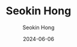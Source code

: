 ---
layout: personal_info  # FIXED! DO NOT CHANGE!
author: Seokin Hong    # your name
title:  Seokin Hong    # your name
date:   2024-06-06

params:
    position:  "Principal Investigator"  # one of ["Principal Investigator", "PhD Course", "Master Course", "Undergraduate", Alumni]
    job_title: "Assistant Professor"     # all of the students should specify the title of himself as a "Researcher"
    telephone: "+82-31-299-4915"         # phone number (if you don't want to upload your phone number, comment or remove this line!)
    email:     "seokin@skku.edu"         # school email address
    
    profile_image: profile.png  # put the filename of the profile image here 

    interests: [   # fill out your research interests
        "Computer Architecture", 
        "Memory Systems"
    ]

    biography: |   # fill out your short biography... Introduce yourself!
        I am an Assistant Professor in the Department of Semiconductor Systems Engineerings at Sungkyunkwan University (SKKU). My major research experiences and interests include the design of low power, reliable, and high-performance microarchitectures and memory systems. I received the PhD in Computer Science from KAIST, Korea, in 2015. Prior to joining SKKU, I was a Research Scientist at IBM TJ Watson Research Center and a Senior Engineer at Samsung Electronics.

    enable_sections:
        enable_experiences:   true  # enable "Professional Experience" section
        enable_awards_honors: true  # enable "Awards & Honors" section
        enable_activities:    true  # enable "Professional Activities" section

    experiences:  # provide your professional experiences
        - {
            exp_from: "2021",  # start-date of this experience
            exp_to:   "",      # end-date of this experience (make this field empty if you are currently going through this experience)
            exp_desc: "Assistant Professor at Sungkyunkwan University"
        }
        - {
            exp_from: "2018",
            exp_to:   "2021",
            exp_desc: "Assistant Professor at Kyungpook National University"
        }
        - {
            exp_from: "2017",
            exp_to:   "2018",
            exp_desc: "Research Scientist at IBM T.J. Watson Research Center"
        }
        - {
            exp_from: "2015",
            exp_to:   "2017",
            exp_desc: "Senior Engineer at Samsung Electronics"
        }
        - {
            exp_from: "2008",
            exp_to:   "2015",
            exp_desc: "Research Assistant at KAIST"
        }
        - {
            exp_from: "2009",
            exp_to:   "2009",
            exp_desc: "Research Intern at ETRI"
        }
        - {
            exp_from: "2006",
            exp_to:   "2008",
            exp_desc: "Software Engineer Intern at SSM (Samsung Software Membership)"
        }

    awards_honor:  # provide the list of awards that you won
        - 2014 Best Paper Nominee, IEEE International Conference on Computer Design (ICCD'14)
        - 2013 Best Paper Award, Design Automation and Test in Europe Conference (DATE’13)
        - 2010 Best Paper Award, IEEE International Conference on Computer Design (ICCD’10)

    activities:  # provide list of professional activities
        - { 
            act_type: "Editorial Board Member",  # type of the activity
            act_desc: "IEMEK Journal of Embedded Systems and Applications"  # detailed description of the activity
        }
        - {
            act_type: "Program Committee",
            act_desc: "International Symposium on High-Performance Computer Architecture (HPCA 2024)"
        }
        - {
            act_type: "Program Committee",
            act_desc: "IEEE International Conference on Computer Design (ICCD 2019)"
        }
        - {
            act_type: "Reviewer",
            act_desc: "IEEE International Conference on Computer Design (ICCD)"
        }
        - {
            act_type: "Reviewer",
            act_desc: "The International Conference for High Performance Computing, Networking, Storage, and Analysis (SC)"
        }
        - {
            act_type: "Reviewer",
            act_desc: "The International Symposium on Low Power Electronics and Design (ISLPED)"
        }
        - {
            act_type: "Reviewer",
            act_desc: "ACM Transaction on Architecture and Code Optimization"
        }
        - {
            act_type: "Reviewer",
            act_desc: "IEEE Transaction on Computer"
        }
        - {
            act_type: "Reviewer",
            act_desc: "IEEE Transaction on Computer-Aided Design of Integrated Circuits and Systems"
        }
        - {
            act_type: "Reviewer",
            act_desc: "IEEE Computer Architecture Letters"
        }
        - {
            act_type: "Reviewer",
            act_desc: "ETRI Journal"
        }
        - {
            act_type: "Reviewer",
            act_desc: "IEEE Access"
        }
---